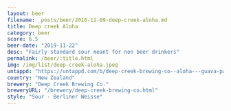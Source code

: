 ```yaml
---
layout: beer
filename: _posts/beer/2016-11-09-deep-creek-aloha.md
title: Deep creek Aloha
category: beer
score: 6.5
beer-date: "2019-11-22"
desc: "Fairly standard sour meant for non beer drinkers"
permalink: /beer/:title.html
img: /img/list/deep-creek-aloha.jpeg
untappd: "https://untappd.com/b/deep-creek-brewing-co--aloha---guava-passionfruit-sour/2885245"
country: "New Zealand"
brewery: "Deep Creek Brewing Co."
breweryURL: "/brewery/deep-creek-brewing-co.html"
style: "Sour - Berliner Weisse"
---
```


